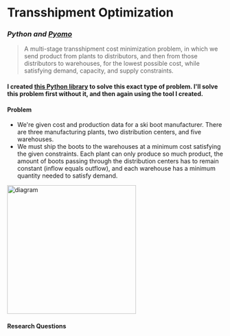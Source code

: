 # Transshipment Optimization
### *Python and [Pyomo](https://pyomo.readthedocs.io/en/stable/)*

> A multi-stage transshipment cost minimization problem, in which we send product from plants to distributors, and then from those distributors to warehouses, for the lowest possible cost, while satisfying demand, capacity, and supply constraints.

#### I created [this Python library](https://github.com/ryayoung/tsopt) to solve this exact type of problem. I'll solve this problem first without it, and then again using the tool I created.

#### Problem
- We're given cost and production data for a ski boot manufacturer. There are three manufacturing plants, two distribution centers, and five warehouses.
- We must ship the boots to the warehouses at a minimum cost satisfying the given constraints. Each plant can only produce so much product, the amount of boots passing through the distribution centers has to remain constant (inflow equals outflow), and each warehouse has a minimum quantity needed to satisfy demand.

<img width="300" alt="diagram" src="https://user-images.githubusercontent.com/90723578/177875923-55d20607-1ffc-495f-9ea5-05783d575d99.png">


#### Research Questions
